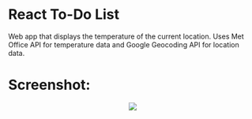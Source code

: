 # React To-Do List
Web app that displays the temperature of the current location. Uses Met Office API for temperature data and Google Geocoding API for location data.

# Screenshot:

<p align="center">
  <img src="Screenshot/Temperature-App-Screenshot.JPG" />
</p>

#
